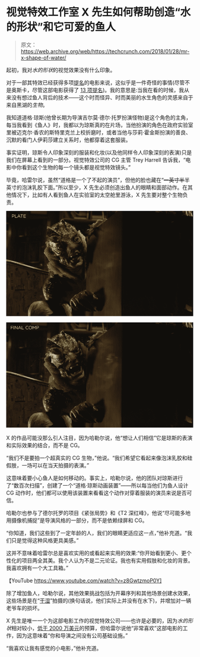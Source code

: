 # 视觉特效工作室 X 先生如何帮助创造“水的形状”和它可爱的鱼人

> 原文：<https://web.archive.org/web/https://techcrunch.com/2018/01/28/mr-x-shape-of-water/>

起初，我对*水的形状*的视觉效果没有什么印象。

对于一部其特效已经获得多项[提名](https://web.archive.org/web/20230328183314/http://www.imdb.com/title/tt5580390/awards)的电影来说，这似乎是一件奇怪的事情(尽管不是奥斯卡，尽管这部电影获得了 [13 项提名](https://web.archive.org/web/20230328183314/https://techcrunch.com/2018/01/23/netflixs-mudbound-scores-four-oscar-nominations/))。我的意思是:当我在看的时候，我从来没有想过鱼人背后的技术——这个时而怪异、时而美丽的水生角色的灵感来自于来自黑湖的*生物*。

我知道道格·琼斯(他曾长期为导演吉尔莫·德尔·托罗扮演怪物)是这个角色的主角，每当我看到《鱼人》时，我都以为琼斯真的在片场，当他扮演的角色在政府实验室里被迈克尔·香农的斯特里克兰上校折磨时，或者当他与莎莉·霍金斯扮演的善良、沉默的看门人伊莉莎建立关系时，他都穿着这套服装。

事实证明，琼斯令人印象深刻的服装和化妆(以及他同样令人印象深刻的表演)只是我们在屏幕上看到的一部分。视觉特效公司的 CG 主管 Trey Harrell 告诉我，“电影中你看到这个生物的每一个镜头都是视觉特效镜头。”

毕竟，哈雷尔说，虽然“道格是一个了不起的演员”，但他的脸也藏在“~~一英寸半~~半英寸的泡沫乳胶下面。”所以至少，X 先生必须创造出鱼人的眼睛和面部动作。在其他情况下，比如有人看到鱼人在实验室的太空舱里游泳，X 先生要对整个生物负责。

[![shape of water plate](img/5f113e8f1cc40ac2f394392492012c03.png)](https://web.archive.org/web/20230328183314/https://techcrunch.com/2018/01/28/mr-x-shape-of-water/shape-of-water-plate/)

[![shape of water comp](img/4ec319eb6ff879c84fc91097609ae745.png)](https://web.archive.org/web/20230328183314/https://techcrunch.com/2018/01/28/mr-x-shape-of-water/shape-of-water-comp/)

X 的作品可能没那么引人注目，因为哈勒尔说，他“想让人们相信”它是琼斯的表演和实际效果的结合，而不是 CG。

“我们不是要拍一个超真实的 CG 生物，”他说。“我们希望它看起来像泡沫乳胶和硅假肢，一场可以在当天拍摄的表演。”

这意味着要小心鱼人是如何移动的。事实上，哈勒尔说，他的团队对琼斯进行了“数百次扫描”，创建了一个“道格·琼斯动画装置”——所以每当他们为鱼人设计 CG 动作时，他们都可以使用该装置来看看这个动作对穿着服装的演员来说是否可信。

哈勒尔也参与了德尔托罗的项目《紧张局势》和《T2 深红峰》，他说“尽可能多地用摄像机捕捉”是导演风格的一部分，而不是依赖绿屏和 CG。

“你知道，我们这些到了一定年龄的人，我们的眼睛更适应这一点，”他补充道。“我们只是觉得这种风格更具美感。”

这并不意味着哈雷尔总是喜欢实用的或看起来实用的效果:“你开始看到更小、更个性化的项目两全其美。我个人认为不是二元论证。我也有实用假肢和化妆的背景。我喜欢拥有一个大工具箱。”

【YouTube https://www.youtube.com/watch?v=z8GwtzmoP0Y]

除了增加鱼人，哈勒尔说，其他效果挑战包括为开幕序列和其他场景创建水效果，这些场景是在“[干湿](https://web.archive.org/web/20230328183314/https://en.wikipedia.org/wiki/Dry_for_wet)”拍摄的(换句话说，他们实际上并没有在水下)，并增加对一辆老爷车的损坏。

X 先生是唯一一个为这部电影工作的视觉特效公司——也许是必要的，因为*水的形状*相对较小，[低于 2000 万美元](https://web.archive.org/web/20230328183314/http://www.slashfilm.com/how-guillermo-del-toro-made-the-shape-of-water/)的预算，但哈雷尔说他“非常喜欢”这部电影的工作，因为这意味着“你和导演之间没有公司基础设施。”

“我喜欢让我有感觉的小电影，”他补充道。